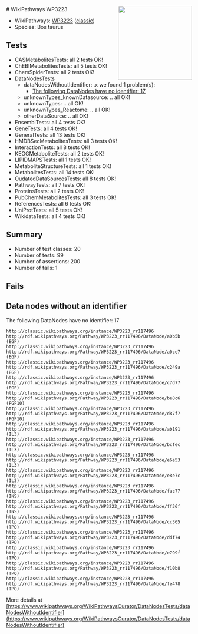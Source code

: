 <img style="float: right; width: 200px" src="https://upload.wikimedia.org/wikipedia/commons/thumb/8/83/Wplogo_with_text_500.png/640px-Wplogo_with_text_500.png" />
# WikiPathways WP3223

* WikiPathways: [WP3223](https://wikipathways.org/pathways/WP3223) ([classic](https://classic.wikipathways.org/instance/WP3223))
* Species: Bos taurus
## Tests
* CASMetabolitesTests: all 2 tests OK!
* ChEBIMetabolitesTests: all 5 tests OK!
* ChemSpiderTests: all 2 tests OK!
* DataNodesTests
    * dataNodesWithoutIdentifier: .x we found 1 problem(s):
        * [The following DataNodes have no identifier: 17](#8792c497)
    * unknownTypes_knownDatasource: .. all OK!
    * unknownTypes: .. all OK!
    * unknownTypes_Reactome: .. all OK!
    * otherDataSource: .. all OK!
* EnsemblTests: all 4 tests OK!
* GeneTests: all 4 tests OK!
* GeneralTests: all 13 tests OK!
* HMDBSecMetabolitesTests: all 3 tests OK!
* InteractionTests: all 8 tests OK!
* KEGGMetaboliteTests: all 2 tests OK!
* LIPIDMAPSTests: all 1 tests OK!
* MetaboliteStructureTests: all 1 tests OK!
* MetabolitesTests: all 14 tests OK!
* OudatedDataSourcesTests: all 8 tests OK!
* PathwayTests: all 7 tests OK!
* ProteinsTests: all 2 tests OK!
* PubChemMetabolitesTests: all 3 tests OK!
* ReferencesTests: all 6 tests OK!
* UniProtTests: all 5 tests OK!
* WikidataTests: all 4 tests OK!


## Summary

* Number of test classes: 20
* Number of tests: 99
* Number of assertions: 200
* Number of fails: 1

## Fails

<a name="8792c497" />

## Data nodes without an identifier

The following DataNodes have no identifier: 17
```
http://classic.wikipathways.org/instance/WP3223_rr117496 http://rdf.wikipathways.org/Pathway/WP3223_rr117496/DataNode/a0b5b (EGF)
http://classic.wikipathways.org/instance/WP3223_rr117496 http://rdf.wikipathways.org/Pathway/WP3223_rr117496/DataNode/a0ce7 (EGF)
http://classic.wikipathways.org/instance/WP3223_rr117496 http://rdf.wikipathways.org/Pathway/WP3223_rr117496/DataNode/c249a (EGF)
http://classic.wikipathways.org/instance/WP3223_rr117496 http://rdf.wikipathways.org/Pathway/WP3223_rr117496/DataNode/c7d77 (EGF)
http://classic.wikipathways.org/instance/WP3223_rr117496 http://rdf.wikipathways.org/Pathway/WP3223_rr117496/DataNode/be8c6 (FGF10)
http://classic.wikipathways.org/instance/WP3223_rr117496 http://rdf.wikipathways.org/Pathway/WP3223_rr117496/DataNode/d87f7 (FGF10)
http://classic.wikipathways.org/instance/WP3223_rr117496 http://rdf.wikipathways.org/Pathway/WP3223_rr117496/DataNode/ab191 (IL3)
http://classic.wikipathways.org/instance/WP3223_rr117496 http://rdf.wikipathways.org/Pathway/WP3223_rr117496/DataNode/bcfec (IL3)
http://classic.wikipathways.org/instance/WP3223_rr117496 http://rdf.wikipathways.org/Pathway/WP3223_rr117496/DataNode/e6e53 (IL3)
http://classic.wikipathways.org/instance/WP3223_rr117496 http://rdf.wikipathways.org/Pathway/WP3223_rr117496/DataNode/e8e7c (IL3)
http://classic.wikipathways.org/instance/WP3223_rr117496 http://rdf.wikipathways.org/Pathway/WP3223_rr117496/DataNode/fac77 (INS)
http://classic.wikipathways.org/instance/WP3223_rr117496 http://rdf.wikipathways.org/Pathway/WP3223_rr117496/DataNode/ff36f (INS)
http://classic.wikipathways.org/instance/WP3223_rr117496 http://rdf.wikipathways.org/Pathway/WP3223_rr117496/DataNode/cc365 (TPO)
http://classic.wikipathways.org/instance/WP3223_rr117496 http://rdf.wikipathways.org/Pathway/WP3223_rr117496/DataNode/ddf74 (TPO)
http://classic.wikipathways.org/instance/WP3223_rr117496 http://rdf.wikipathways.org/Pathway/WP3223_rr117496/DataNode/e799f (TPO)
http://classic.wikipathways.org/instance/WP3223_rr117496 http://rdf.wikipathways.org/Pathway/WP3223_rr117496/DataNode/f10b8 (TPO)
http://classic.wikipathways.org/instance/WP3223_rr117496 http://rdf.wikipathways.org/Pathway/WP3223_rr117496/DataNode/fe478 (TPO)
```

More details at [https://www.wikipathways.org/WikiPathwaysCurator/DataNodesTests/dataNodesWithoutIdentifier](https://www.wikipathways.org/WikiPathwaysCurator/DataNodesTests/dataNodesWithoutIdentifier)

